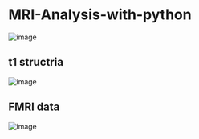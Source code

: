 # MRI-Analysis-with-python
![image](https://user-images.githubusercontent.com/68773015/202850828-78d26df9-a474-4037-afa2-fd28e3b370c9.png)
## t1 structria
![image](https://user-images.githubusercontent.com/68773015/202850884-985124b7-84a2-4ee7-ba4e-ef7867fc2535.png)
## FMRI data
![image](https://user-images.githubusercontent.com/68773015/202855549-4a18944d-a0e6-4545-b8df-f96e7bafe219.png)
